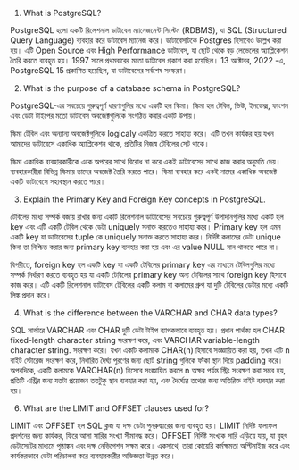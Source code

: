 1. What is PostgreSQL?

PostgreSQL হলো একটি রিলেশনাল ডাটাবেস ম্যানেজমেন্ট সিস্টেম (RDBMS), যা SQL (Structured Query Language) ব্যবহার করে ডাটাবেস ম্যানেজ করে। ডাটাবেসটিকে Postgres হিসাবেও উল্লেখ করা হয়। এটি Open Source এবং High Performance ডাটাবেস, যা ছোট থেকে বড় লেভেলের অ্যাপ্লিকেশন তৈরি করতে ব্যবহৃত হয়। 1997 সালে প্রথমবারের মতো ডাটাবেস প্রকাশ করা হয়েছিল। 13 অক্টোবর, 2022 -এ, PostgreSQL 15 প্রকাশিত হয়েছিল, যা ডাটাবেসের সর্বশেষ সংস্করণ।

2. What is the purpose of a database schema in PostgreSQL?

PostgreSQL-এর সবচেয়ে গুরুত্বপূর্ণ ধারণাগুলির মধ্যে একটি হল স্কিমা। স্কিমা হল টেবিল, ভিউ, ইনডেক্স, ফাংশন এবং ডেটা টাইপের মতো ডাটাবেস অবজেক্টগুলিকে সংগঠিত করার একটি উপায়।

স্কিমা টেবিল এবং অন্যান্য অবজেক্টগুলিকে logicaly একত্রিত করতে সাহায্য করে। এটি তখন কার্যকর হয় যখন আমাদের ডাটাবেসে একাধিক অ্যাপ্লিকেশন থাকে, প্রতিটির নিজস্ব টেবিলের সেট থাকে।

স্কিমা একাধিক ব্যবহারকারীকে একে অপরের সাথে বিরোধ না করে একই ডাটাবেসের সাথে কাজ করার অনুমতি দেয়। ব্যবহারকারীরা বিভিন্ন স্কিমায় তাদের অবজেক্ট তৈরি করতে পারে। স্কিমা ব্যবহার করে একই নামের একাধিক অবজেক্ট একটি ডাটাবেসে সহাবস্থান করতে পারে।

3. Explain the Primary Key and Foreign Key concepts in PostgreSQL.

টেবিলের মধ্যে সম্পর্ক বজায় রাখার জন্য একটি রিলেশনাল ডাটাবেসের সবচেয়ে গুরুত্বপূর্ণ উপাদানগুলির মধ্যে একটি হল key এবং এটি একটি টেবিল থেকে ডেটা uniquely সনাক্ত করতেও সাহায্য করে।
Primary key হল এমন একটি key যা ডাটাবেসের tuple কে uniquely সনাক্ত করতে সাহায্য করে। নির্দিষ্ট কলামের ডেটা unique কিনা তা নিশ্চিত করার জন্য primary key ব্যবহার করা হয় এবং এর value NULL মান থাকতে পারে না।

বিপরীতে, foreign key হল একটি key যা একটি টেবিলের primary key এর মাধ্যমে টেবিলগুলির মধ্যে সম্পর্ক নির্ধারণ করতে ব্যবহৃত হয় যা একটি টেবিলের primary key অন্য টেবিলের সাথে foreign key হিসাবে কাজ করে। এটি একটি রিলেশনাল ডাটাবেস টেবিলের একটি কলাম বা কলামের গ্রুপ যা দুটি টেবিলের ডেটার মধ্যে একটি লিঙ্ক প্রদান করে।

4. What is the difference between the VARCHAR and CHAR data types?

SQL সার্ভারে VARCHAR এবং CHAR দুটি ডেটা টাইপ ব্যাপকভাবে ব্যবহৃত হয়। প্রধান পার্থক্য হল CHAR fixed-length character string সংরক্ষণ করে, এবং VARCHAR variable-length character string. সংরক্ষণ করে।
যখন একটি কলামকে CHAR(n) হিসাবে সংজ্ঞায়িত করা হয়, তখন এটি n বাইট স্টোরেজ সংরক্ষণ করে, নির্ধারিত দৈর্ঘ্য পূরণের জন্য ছোট string গুলিকে ফাঁকা স্থান দিয়ে padding করে। অপরদিকে, একটি কলামকে VARCHAR(n) হিসেবে সংজ্ঞায়িত করলে n অক্ষর পর্যন্ত স্ট্রিং সংরক্ষণ করা সম্ভব হয়, প্রতিটি এন্ট্রির জন্য যতটা প্রয়োজন ততটুকু স্থান ব্যবহার করা হয়, এবং দৈর্ঘ্যের তথ্যের জন্য অতিরিক্ত বাইট ব্যবহার করা হয়।

6. What are the LIMIT and OFFSET clauses used for?

LIMIT এবং OFFSET হল SQL ক্লজ যা দক্ষ ডেটা পুনরুদ্ধারের জন্য ব্যবহৃত হয়। LIMIT নির্দিষ্ট ফলাফল প্রদর্শনের জন্য কার্যকর, ফিরে আসা সারির সংখ্যা সীমাবদ্ধ করে। OFFSET নির্দিষ্ট সংখ্যক সারি এড়িয়ে যায়, যা বৃহৎ ডেটাসেটের মাধ্যমে পৃষ্ঠাঙ্কন এবং দক্ষ নেভিগেশন সক্ষম করে। একসাথে, তারা কোয়েরি কর্মক্ষমতা অপ্টিমাইজ করে এবং কার্যকরভাবে ডেটা পরিচালনা করে ব্যবহারকারীর অভিজ্ঞতা উন্নত করে।
